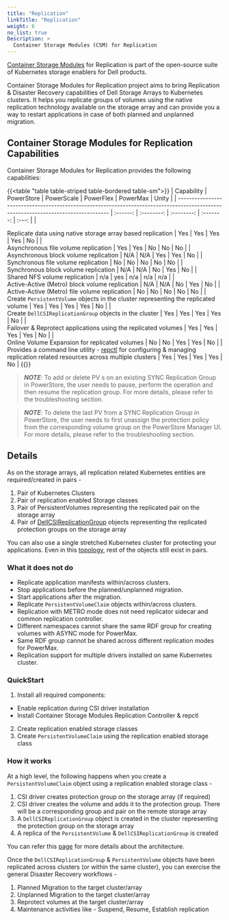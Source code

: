 ```yaml
---
title: "Replication"
linkTitle: "Replication"
weight: 6
no_list: true
Description: >
  Container Storage Modules (CSM) for Replication
---
```

[Container Storage Modules](https://github.com/dell/csm) for Replication is part of the  open-source suite of Kubernetes storage enablers for Dell products.

Container Storage Modules for Replication project aims to bring Replication & Disaster Recovery capabilities of Dell Storage Arrays to Kubernetes clusters.
It helps you replicate groups of volumes using the native replication technology available on the storage array and can provide you a way to restart
applications in case of both planned and unplanned migration.

## Container Storage Modules for Replication Capabilities

Container Storage Modules for Replication provides the following capabilities:

{{<table "table table-striped table-bordered table-sm">}}
| Capability                                                                                                                          | PowerStore | PowerScale | PowerFlex | PowerMax | Unity |
| ----------------------------------------------------------------------------------------------------------------------------------- | :------: | :--------: | :--------: | :-------: | :---: |
| <div style="text-align: left">Replicate data using native storage array based replication                                                                         |   Yes    |    Yes     |    Yes     |    Yes   |  No   |
| <div style="text-align: left">Asynchronous file volume replication                                                                                                |   Yes    |    Yes     |    No     |    No     |  No   |
| <div style="text-align: left">Asynchronous block volume replication                                                                                               |   N/A    |    N/A     |    Yes    |    Yes    |  No   |
| <div style="text-align: left">Synchronous file volume replication                                                                                                 |   No     |     No     |    No     |    No     |  No   |
| <div style="text-align: left">Synchronous block volume replication                                                                                                |   N/A    |     N/A    |    No     |    Yes    |  No   |
| <div style="text-align: left">Shared NFS volume replication                                                                                                       |   n/a    |    yes     |    n/a     |    n/a    |  n/a  |
| <div style="text-align: left">Active-Active (Metro) block volume replication                                                                                      |   N/A    |     N/A    |    No     |    Yes    |  No   |
| <div style="text-align: left">Active-Active (Metro) file volume replication                                                                                       |   No     |     No     |    No     |    No     |  No   |
| <div style="text-align: left">Create `PersistentVolume` objects in the cluster representing the replicated volume                                                 |   Yes    |    Yes     |    Yes    |    Yes    |  No   |
| <div style="text-align: left">Create `DellCSIReplicationGroup` objects in the cluster                                                                             |   Yes    |    Yes     |    Yes    |    Yes    |  No   |
| <div style="text-align: left">Failover & Reprotect applications using the replicated volumes                                                                      |   Yes    |    Yes     |    Yes    |    Yes    |  No   |
| <div style="text-align: left">Online Volume Expansion for replicated volumes                                                                                      |   No     |     No     |    Yes    |    Yes    |  No   |
| <div style="text-align: left">Provides a command line utility - [repctl](tools) for configuring & managing replication related resources across multiple clusters |   Yes    |    Yes     |    Yes    |    Yes    |  No   |
{{</table>}}

> _**NOTE**_: To add or delete PV s on an existing SYNC Replication Group in PowerStore, the user needs to pause, perform the operation and then resume the replication group. For more details, please refer to the troubleshooting section.

> _**NOTE**_: To delete the last PV from a SYNC Replication Group in PowerStore, the user needs to first unassign the protection policy from the corresponding volume group on the PowerStore Manager UI. For more details, please refer to the troubleshooting section.

## Details

As on the storage arrays, all replication related Kubernetes entities are required/created in pairs -

1. Pair of Kubernetes Clusters
2. Pair of replication enabled Storage classes
3. Pair of PersistentVolumes representing the replicated pair on the storage array
4. Pair of [DellCSIReplicationGroup](architecture/#dellcsireplicationgroup) objects representing the replicated protection groups on the storage array

You can also use a single stretched Kubernetes cluster for protecting your applications. Even in this [topology](cluster-topologies), rest of
the objects still exist in pairs.

### What it does not do

* Replicate application manifests within/across clusters.
* Stop applications before the planned/unplanned migration.
* Start applications after the migration.
* Replicate `PersistentVolumeClaim` objects within/across clusters.
* Replication with METRO mode does not need replicator sidecar and common replication controller.
* Different namespaces cannot share the same RDF group for creating volumes with ASYNC mode for PowerMax.
* Same RDF group cannot be shared across different replication modes for PowerMax.
* Replication support for multiple drivers installed on same Kubernetes cluster.

### QuickStart

1. Install all required components:
  * Enable replication during CSI driver installation
  * Install Container Storage Modules Replication Controller & repctl
2. Create replication enabled storage classes
3. Create `PersistentVolumeClaim` using the replication enabled storage class

### How it works

At a high level, the following happens when you create a `PersistentVolumeClaim` object using a replication enabled storage class -

1. CSI driver creates protection group on the storage array (if required)
2. CSI driver creates the volume and adds it to the protection group. There will be a corresponding group and pair on the remote storage array
3. A `DellCSIReplicationGroup` object is created in the cluster representing the protection group on the storage array
4. A replica of the `PersistentVolume` & `DellCSIReplicationGroup` is created

You can refer this [page](architecture) for more details about the architecture.

Once the `DellCSIReplicationGroup` & `PersistentVolume` objects have been replicated across clusters (or within the same cluster), you
can exercise the general Disaster Recovery workflows -

1. Planned Migration to the target cluster/array
2. Unplanned Migration to the target cluster/array
3. Reprotect volumes at the target cluster/array
4. Maintenance activities like - Suspend, Resume, Establish replication
